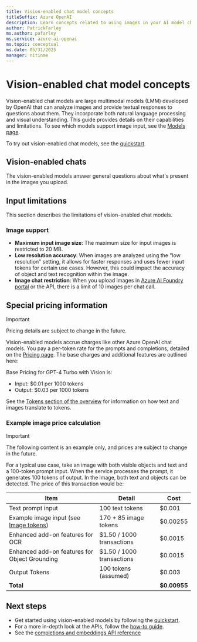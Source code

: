 ```yaml
---
title: Vision-enabled chat model concepts
titleSuffix: Azure OpenAI
description: Learn concepts related to using images in your AI model chats, enabled through GPT-4 Turbo with Vision and other models.
author: PatrickFarley
ms.author: pafarley
ms.service: azure-ai-openai
ms.topic: conceptual 
ms.date: 05/31/2025
manager: nitinme
---
```


# Vision-enabled chat model concepts

Vision-enabled chat models are large multimodal models (LMM) developed by OpenAI that can analyze images and provide textual responses to questions about them. They incorporate both natural language processing and visual understanding. This guide provides details on their capabilities and limitations. To see which models support image input, see the [Models page](./models.md).

To try out vision-enabled chat models, see the [quickstart](/azure/ai-services/openai/gpt-v-quickstart).

## Vision-enabled chats

The vision-enabled models answer general questions about what's present in the images you upload.


## Input limitations

This section describes the limitations of vision-enabled chat models.

### Image support

- **Maximum input image size**: The maximum size for input images is restricted to 20 MB.
- **Low resolution accuracy**: When images are analyzed using the "low resolution" setting, it allows for faster responses and uses fewer input tokens for certain use cases. However, this could impact the accuracy of object and text recognition within the image.
- **Image chat restriction**: When you upload images in [Azure AI Foundry portal](https://ai.azure.com/) or the API, there is a limit of 10 images per chat call.

## Special pricing information

> [!IMPORTANT]
> Pricing details are subject to change in the future.

Vision-enabled models accrue charges like other Azure OpenAI chat models. You pay a per-token rate for the prompts and completions, detailed on the [Pricing page](https://azure.microsoft.com/pricing/details/cognitive-services/openai-service/). The base charges and additional features are outlined here:

Base Pricing for GPT-4 Turbo with Vision is:
- Input: $0.01 per 1000 tokens
- Output: $0.03 per 1000 tokens

See the [Tokens section of the overview](/azure/ai-services/openai/overview#tokens) for information on how text and images translate to tokens.


### Example image price calculation

> [!IMPORTANT]
> The following content is an example only, and prices are subject to change in the future.

For a typical use case, take an image with both visible objects and text and a 100-token prompt input. When the service processes the prompt, it generates 100 tokens of output. In the image, both text and objects can be detected. The price of this transaction would be:

| Item        | Detail        |  Cost   |
|-----------------|-----------------|--------------|
| Text prompt input | 100 text tokens | $0.001 |
| Example image input (see [Image tokens](/azure/ai-services/openai/overview#image-tokens-gpt-4-turbo-with-vision)) | 170 + 85 image tokens | $0.00255 |
| Enhanced add-on features for OCR | $1.50 / 1000 transactions | $0.0015 |
| Enhanced add-on features for Object Grounding | $1.50 / 1000 transactions | $0.0015 | 
| Output Tokens      | 100 tokens (assumed)    | $0.003       |
| **Total** |  |**$0.00955** |

<!--
### Example video price calculation

> [!IMPORTANT]
> The following content is an example only, and prices are subject to change in the future.

For a typical use case, take a 3-minute video with a 100-token prompt input. The video has a transcript that's 100 tokens long, and when the service processes the prompt, it generates 100 tokens of output. The pricing for this transaction would be:

| Item        | Detail        |  Cost   |
|-----------------|-----------------|--------------|
| GPT-4 Turbo with Vision input tokens      | 100 text tokens    | $0.001     |
| Additional Cost to identify frames        | 100 input tokens + 700 tokens + 1 Video Retrieval transaction         | $0.00825     |
| Image Inputs and Transcript Input         | 20 images (85 tokens each) + 100 transcript tokens            | $0.018       |
| Output Tokens      | 100 tokens (assumed)    | $0.003       |
| **Total**      |      | **$0.03025** |

Additionally, there's a one-time indexing cost of $0.15 to generate the Video Retrieval index for this 3-minute video. This index can be reused across any number of Video Retrieval and GPT-4 Turbo with Vision API calls.
-->

<!--
### Video support

- **Low resolution**: Video frames are analyzed using GPT-4 Turbo with Vision's "low resolution" setting, which may affect the accuracy of small object and text recognition in the video.
- **Video file limits**: Both MP4 and MOV file types are supported. In [Azure AI Foundry portal](https://ai.azure.com/), videos must be less than 3 minutes long. When you use the API there is no such limitation.
- **Prompt limits**: Video prompts only contain one video and no images. In [Azure AI Foundry portal](https://ai.azure.com/), you can clear the session to try another video or images.
- **Limited frame selection**: The service selects 20 frames from the entire video, which might not capture all the critical moments or details. Frame selection can be approximately evenly spread through the video or focused by a specific video retrieval query, depending on the prompt.
- **Language support**: The service primarily supports English for grounding with transcripts. Transcripts don't provide accurate information on lyrics in songs.
-->

## Next steps

- Get started using vision-enabled models by following the [quickstart](/azure/ai-services/openai/gpt-v-quickstart).
- For a more in-depth look at the APIs, follow the [how-to guide](../how-to/gpt-with-vision.md).
- See the [completions and embeddings API reference](../reference.md)
